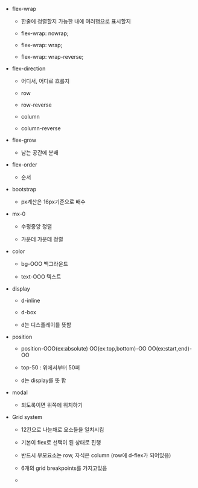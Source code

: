 - flex-wrap
  
  - 한줄에 정렬할지 가능한 내에 여러행으로 표시할지
  
  - flex-wrap: nowrap;
  
  - flex-wrap: wrap;
  
  - flex-wrap: wrap-reverse;

- flex-direction
  
  - 어디서, 어디로 흐를지
  
  - row
  
  - row-reverse
  
  - column
  
  - column-reverse

- flex-grow
  
  - 남는 공간에 분배

- flex-order
  
  - 순서

- bootstrap
  
  - px계산은 16px기준으로 배수

- mx-0
  
  - 수평중앙 정렬
  
  - 가운데 가운데 정렬

- color
  
  - bg-OOO 백그라운드
  
  - text-OOO 텍스트

- display
  
  - d-inline
  
  - d-box
  
  - d는 디스플레이를 뜻함

- position
  
  - position-OOO(ex:absolute) OO(ex:top,bottom)-OO OO(ex:start,end)-OO
  
  - top-50 : 위에서부터 50퍼
  
  - d는 display를 뜻 함

- modal
  
  - 되도록이면 위쪽에 위치하기

- Grid system
  
  - 12칸으로 나눈채로 요소들을 일치시킴
  
  - 기본이 flex로 선택이 된 상태로 진행
  
  - 반드시 부모요소는 row, 자식은 column (row에 d-flex가 되어있음)
  
  - 6개의 grid breakpoints를 가지고있음
  
  - 
